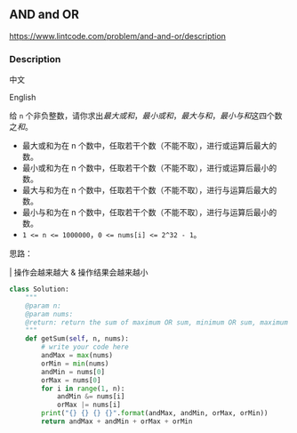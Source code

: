  ## AND and OR

https://www.lintcode.com/problem/and-and-or/description



### **Description**

中文

English

给 `n` 个非负整数，请你求出*最大或和*，*最小或和*，*最大与和*，*最小与和*这四个数之*和*。



- 最大或和为在 n 个数中，任取若干个数（不能不取），进行或运算后最大的数。
- 最小或和为在 n 个数中，任取若干个数（不能不取），进行或运算后最小的数。
- 最大与和为在 n 个数中，任取若干个数（不能不取），进行与运算后最大的数。
- 最小与和为在 n 个数中，任取若干个数（不能不取），进行与运算后最小的数。
- `1 <= n <= 1000000`，`0 <= nums[i] <= 2^32 - 1`。



思路： 

| 操作会越来越大
& 操作结果会越来越小



```python
class Solution:
    """
    @param n: 
    @param nums: 
    @return: return the sum of maximum OR sum, minimum OR sum, maximum AND sum, minimum AND sum.
    """
    def getSum(self, n, nums):
        # write your code here
        andMax = max(nums)
        orMin = min(nums)
        andMin = nums[0]
        orMax = nums[0] 
        for i in range(1, n): 
            andMin &= nums[i]
            orMax |= nums[i]
        print("{} {} {} {}".format(andMax, andMin, orMax, orMin))
        return andMax + andMin + orMax + orMin
        
```

